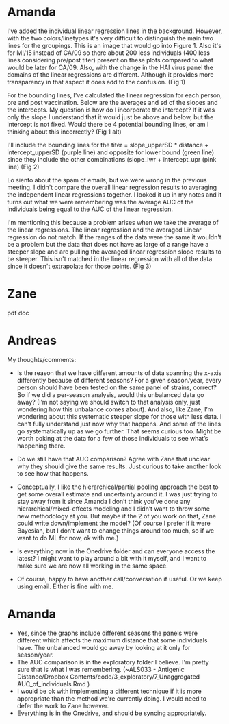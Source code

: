 
# Amanda

I've added the individual linear regression lines in the background. However, with the two colors/linetypes it's very difficult to distinguish the main two lines for the groupings. This is an image that would go into Figure 1. Also it's for MI/15 instead of CA/09 so there about 200 less individuals (400 less lines considering pre/post titer) present on these plots compared to what would be later for CA/09. Also, with the change in the HAI virus panel the domains of the linear regressions are different. Although it provides more transparency in that aspect it does add to the confusion. (Fig 1)

For the bounding lines, I've calculated the linear regression for each person, pre and post vaccination. Below are the averages and sd of the slopes and the intercepts. My question is how do I incorporate the intercept? If it was only the slope I understand that it would just be above and below, but the intercept is not fixed. Would there be 4 potential bounding lines, or am I thinking about this incorrectly? (Fig 1 alt)

I'll include the bounding lines for the titer = slope_upperSD * distance + intercept_upperSD (purple line) and opposite for lower bound (green line) since they include the other combinations (slope_lwr + intercept_upr (pink line)  (Fig 2)

Lo siento about the spam of emails, but we were wrong in the previous meeting. I didn't compare the overall linear regression results to averaging the independent linear regressions together. I looked it up in my notes and it turns out what we were remembering was the average AUC of the individuals being equal to the AUC of the linear regression. 

I'm mentioning this because a problem arises when we take the average of the linear regressions. The linear regression and the averaged Linear regression do not match. If the ranges of the data were the same it wouldn't be a problem but the data that does not have as large of a range have a steeper slope and are pulling the averaged linear regression slope results to be steeper. This isn't matched in the linear regression with all of the data since it doesn't extrapolate for those points. (Fig 3)

# Zane
pdf doc

# Andreas

My thoughts/comments:

* Is the reason that we have different amounts of data spanning the x-axis differently because of different seasons? For a given season/year, every person should have been tested on the same panel of strains, correct? So if we did a per-season analysis, would this unbalanced data go away? (I’m not saying we should switch to that analysis only, just wondering how this unbalance comes about). And also, like Zane, I’m wondering about this systematic steeper slope for those with less data. I can’t fully understand just now why that happens. And some of the lines go systematically up as we go further. That seems curious too. Might be worth poking at the data for a few of those individuals to see what’s happening there.

* Do we still have that AUC comparison? Agree with Zane that unclear why they should give the same results. Just curious to take another look to see how that happens.

* Conceptually, I like the hierarchical/partial pooling approach the best to get some overall estimate and uncertainty around it. I was just trying to stay away from it since Amanda I don’t think you’ve done any hierarchical/mixed-effects modeling and I didn’t want to throw some new methodology at you. But maybe if the 2 of you work on that, Zane could write down/implement the model? (Of course I prefer if it were Bayesian, but I don’t want to change things around too much, so if we want to do ML for now, ok with me.)

* Is everything now in the Onedrive folder and can everyone access the latest? I might want to play around a bit with it myself, and I want to make sure we are now all working in the same space.

* Of course, happy to have another call/conversation if useful. Or we keep using email. Either is fine with me.

# Amanda

* Yes, since the graphs include different seasons the panels were different which affects the maximum distance that some individuals have. The unbalanced would go away by looking at it only for season/year. 
* The AUC comparison is in the exploratory folder I believe. I'm pretty sure that is what I was remembering. (~ALS033 - Antigenic Distance/Dropbox Contents/code/3_exploratory/7_Unaggregated AUC_of_individuals.Rmd )
* I would be ok with implementing a different technique if it is more appropriate than the method we're currently doing. I would need to defer the work to Zane however.
* Everything is in the Onedrive, and should be syncing appropriately.

<!-- END OF FILE -->
